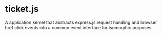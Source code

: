 ticket.js
=========

A application kernel that abstracts express.js request handling and browser href click events into a common event interface for isomorphic purposes
